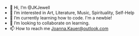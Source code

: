 - 👋 Hi, I’m @JKJewell
- 👀 I’m interested in Art, Literature, Music, Spirituality, Self-Help
- 🌱 I’m currently learning how to code. I'm a newbie!
- 💞️ I’m looking to collaborate on learning.
- 📫 How to reach me Joanna.Kauer@outlook.com

<!---
JKJewell/JKJewell is a ✨ special ✨ repository because its `README.md` (this file) appears on your GitHub profile.
You can click the Preview link to take a look at your changes.
--->
